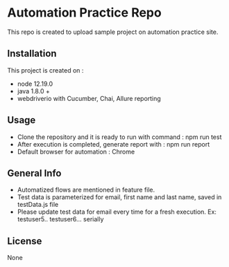 # Automation Practice Repo

This repo is created to upload sample project on automation practice site.

## Installation

This project is created on :

- node 12.19.0
- java 1.8.0 +
- webdriverio with Cucumber, Chai, Allure reporting


## Usage

- Clone the repository and it is ready to run with command : npm run test
- After execution is completed, generate report with : npm run report
- Default browser for automation : Chrome


## General Info

- Automatized flows are mentioned in feature file.
- Test data is parameterized for email, first name and last name, saved in testData.js file
- Please update test data for email every time for a fresh execution. Ex: testuser5.. testuser6... serially


## License
None
